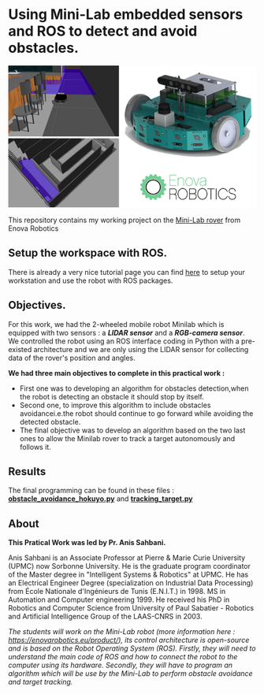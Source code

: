 # Using Mini-Lab embedded sensors and ROS to detect and avoid obstacles.

![plot](Mini-Lab_Gui/minilab.png)

This repository contains my working project on the [Mini-Lab rover](https://enovarobotics.eu/product/) from Enova Robotics

## Setup the workspace with ROS.

There is already a very nice tutorial page you can find [here](https://wiki.ros.org/Mini-Lab/Tutorials/Workstation_installation) to setup your workstation and use the robot with ROS packages.

## Objectives.

For this work, we had the 2-wheeled mobile robot Minilab which is equipped with two sensors :  a ***LIDAR sensor*** and a ***RGB-camera sensor***.
We controlled the robot using an ROS interface coding in Python with a pre-existed architecture and we are only using the LIDAR sensor for collecting data of the rover's position and angles.

**We had three main objectives to complete in this practical work  :**

* First one was to developing an algorithm for obstacles detection,when the robot is detecting an obstacle it should stop by itself.  
* Second one, to improve this algorithm to include obstacles avoidancei.e.the robot should continue to go forward while avoiding the detected obstacle.
* The final objective was to develop an algorithm based on the two last ones to allow the Minilab rover to track a target autonomously and follows it.  

## Results

The final programming can be found in these files : **[obstacle_avoidance_hokuyo.py](https://github.com/fredotran/minilab-project/blob/main/obstacle_avoidance_hokuyo.py)** and **[tracking_target.py](https://github.com/fredotran/minilab-project/blob/main/tracking_target.py)**


## About 

**This Pratical Work was led by Pr. Anis Sahbani.**

Anis Sahbani is an Associate Professor at Pierre & Marie Curie University (UPMC) now Sorbonne University. 
He is the graduate program coordinator of the Master degree in "Intelligent Systems & Robotics" at UPMC. 
He has an Electrical Engineer Degree (specialization on Industrial Data Processing) from École Nationale d'Ingénieurs de Tunis (E.N.I.T.) in 1998. MS in Automation and Computer engineering 1999. 
He received his PhD in Robotics and Computer Science from University of Paul Sabatier - Robotics and Artificial Intelligence Group of the LAAS-CNRS in 2003.

*The students will work on the Mini-Lab robot (more information here : https://enovarobotics.eu/product/),  its control architecture is open-source and is based on the Robot Operating System (ROS).
Firstly, they will need to understand the main code of ROS and how to connect the robot to the computer using its hardware.
Secondly, they will have to program an algorithm which will be use by the Mini-Lab to perform obstacle avoidance and target tracking.*
